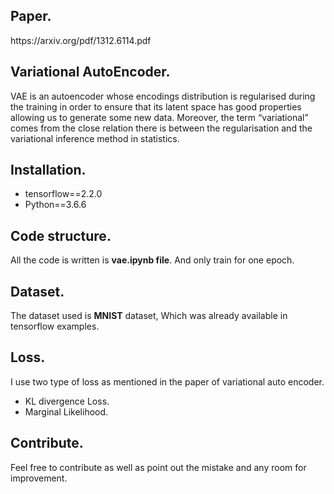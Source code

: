 <h2>Paper.</h2>
 https://arxiv.org/pdf/1312.6114.pdf

<h2> Variational AutoEncoder. </h2>
VAE is an autoencoder whose encodings distribution is regularised during the training in order to ensure that its latent space has good properties allowing us to generate some new data. Moreover, the term “variational” comes from the close relation there is between the regularisation and the variational inference method in statistics.
<h2> Installation.</h2>
 <ul>
  <li> tensorflow==2.2.0 </li>
  <li> Python==3.6.6 </li> 
  </ul>
<h2> Code structure. </h2>
All the code is written is <b>vae.ipynb file</b>. And only train for one epoch.
<h2> Dataset. </h2>
The dataset used is <b>MNIST</b> dataset, Which was already available in tensorflow examples.
<h2> Loss. </h2> 
I use two type of loss as mentioned in the paper of variational auto encoder. 
 <ul>
 <li> KL divergence Loss. </li>
 <li> Marginal Likelihood. </li>
 </ul>
 <h2>Contribute. </h2>
 Feel free to contribute as well as point out the mistake and any room for improvement.
 
